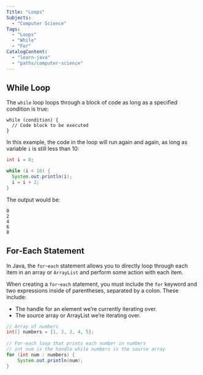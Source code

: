 ```yaml
---
Title: "Loops"
Subjects:
  - "Computer Science"
Tags: 
  - "Loops"
  - "While"
  - "For"
CatalogContent:
  - "learn-java"
  - "paths/computer-science"
---
```


## While Loop

The `while` loop loops through a block of code as long as a specified condition is true:

```pseudo
while (condition) {
  // Code block to be executed
}
```

In this example, the code in the loop will run again and again, as long as variable `i` is still less than 10:

```java
int i = 0;

while (i < 10) {
  System.out.println(i);
  i = i + 2;
}
```

The output would be:

```shell
0
2
4
6
8
```

## For-Each Statement

In Java, the `for`-`each` statement allows you to directly loop through each item in an array or `ArrayList` and perform some action with each item.

When creating a `for`-`each` statement, you must include the `for` keyword and two expressions inside of parentheses, separated by a colon. These include:

- The handle for an element we’re currently iterating over.
- The source array or ArrayList we’re iterating over.

```java
// Array of numbers
int[] numbers = {1, 2, 3, 4, 5};
 
// For-each loop that prints each number in numbers
// int num is the handle while numbers is the source array
for (int num : numbers) {  
    System.out.println(num);
}
```
